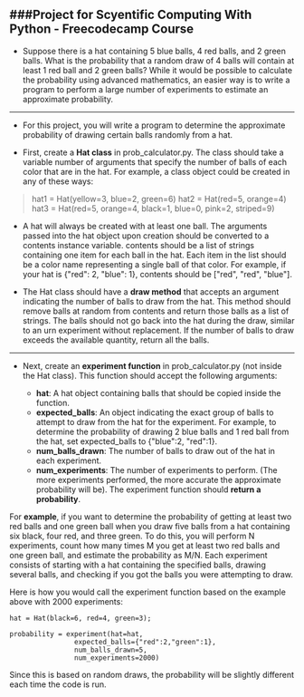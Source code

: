 ###Project for Scyentific Computing With Python - Freecodecamp Course
---

- Suppose there is a hat containing 5 blue balls, 4 red balls, and 2 green balls. What is the probability that a random draw of 4 balls will contain at least 1 red ball and 2 green balls? While it would be possible to calculate the probability using advanced mathematics, an easier way is to write a program to perform a large number of experiments to estimate an approximate probability.

---
- For this project, you will write a program to determine the approximate probability of drawing certain balls randomly from a hat.

- First, create a **Hat class** in prob_calculator.py. The class should take a variable number of arguments that specify the number of balls of each color that are in the hat. For example, a class object could be created in any of these ways:

>hat1 = Hat(yellow=3, blue=2, green=6)
hat2 = Hat(red=5, orange=4)
hat3 = Hat(red=5, orange=4, black=1, blue=0, pink=2, striped=9)  

- A hat will always be created with at least one ball. The arguments passed into the hat object upon creation should be converted to a contents instance variable. contents should be a list of strings containing one item for each ball in the hat. Each item in the list should be a color name representing a single ball of that color. For example, if your hat is {"red": 2, "blue": 1}, contents should be ["red", "red", "blue"].

- The Hat class should have a **draw method** that accepts an argument indicating the number of balls to draw from the hat. This method should remove balls at random from contents and return those balls as a list of strings. The balls should not go back into the hat during the draw, similar to an urn experiment without replacement. If the number of balls to draw exceeds the available quantity, return all the balls.
---
- Next, create an **experiment function** in prob_calculator.py (not inside the Hat class). This function should accept the following arguments:

    - **hat**: A hat object containing balls that should be copied inside the function.
    - **expected_balls**: An object indicating the exact group of balls to attempt to draw from the hat for the experiment. For example, to determine the probability of drawing 2 blue balls and 1 red ball from the hat, set expected_balls to {"blue":2, "red":1}.
    - **num_balls_drawn**: The number of balls to draw out of the hat in each experiment.
    - **num_experiments**: The number of experiments to perform. (The more experiments performed, the more accurate the approximate probability will be).
The experiment function should **return a probability**.

For **example**, if you want to determine the probability of getting at least two red balls and one green ball when you draw five balls from a hat containing six black, four red, and three green. To do this, you will perform N experiments, count how many times M you get at least two red balls and one green ball, and estimate the probability as M/N. Each experiment consists of starting with a hat containing the specified balls, drawing several balls, and checking if you got the balls you were attempting to draw.

Here is how you would call the experiment function based on the example above with 2000 experiments:

    hat = Hat(black=6, red=4, green=3);

    probability = experiment(hat=hat,
                    expected_balls={"red":2,"green":1},
                    num_balls_drawn=5,
                    num_experiments=2000)
Since this is based on random draws, the probability will be slightly different each time the code is run.